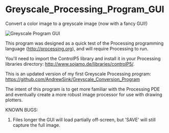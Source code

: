 # Greyscale_Processing_Program_GUI

Convert a color image to a greyscale image (now with a fancy GUI!)

![Greyscale Program GUI](https://user-images.githubusercontent.com/46334898/89680367-d067b780-d8c0-11ea-91b4-915762bd3ac1.png)


This program was designed as a quick test of the Processing programming language (http://processing.org), and will require Processing to run.

You'll need to import the ControlP5 library and install it in your Processing libraries directory: http://www.sojamo.de/libraries/controlP5/.

This is an updated version of my first Greyscale Processing program: https://github.com/AndrewSink/Greyscale_Conversion_Program

The intent of this program is to get more familiar with the Processing PDE and eventually create a more robust image processor for use with drawing plotters.

KNOWN BUGS: 
1. Files longer the GUI will load partially off-screen, but 'SAVE' will still capture the full image.
